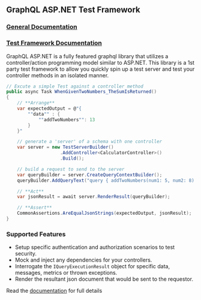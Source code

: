 ## GraphQL ASP.NET Test Framework

### [General Documentation](https://graphql-aspnet.github.io)

### [Test Framework Documentation](https://graphql-aspnet.github.io/docs/development/unit-testing)

GraphQL ASP.NET is a fully featured graphql library that utilizes a controller/action programming model similar to ASP.NET. This library is a 1st party test framework to allow you quickly spin up a test server and test your controller methods in an isolated manner. 


```csharp 
// Excute a simple Test against a controller method
public async Task WhenGivenTwoNumbers_TheSumIsReturned()
{
    // **Arrange**
    var expectedOutput = @"{ 
        ""data"" : {
            ""addTwoNumbers"": 13
        }
    }"

    // generate a 'server' of a schema with one controller
    var server = new TestServerBuilder()
                    .AddController<CalculatorController>()
                    .Build();

    // build a request to send to the server
    var queryBuilder = server.CreateQueryContextBuilder();
    queryBuilder.AddQueryText("query { addTwoNumbers(num1: 5, num2: 8) }");

    // **Act**
    var jsonResult = await server.RenderResult(queryBuilder);

    // **Assert**
    CommonAssertions.AreEqualJsonStrings(expectedOutput, jsonResult);    
}
```

### Supported Features
* Setup specific authentication and authorization scenarios to test security.
* Mock and inject any dependencies for your controllers.
* Interrogate the `IQueryExecutionResult` object for specific data, messages, metrics or thrown exceptions.
* Render the resultant json document that would be sent to the requestor.

Read the [documentation](https://graphql-aspnet.github.io/docs/development/unit-testing) for full details

